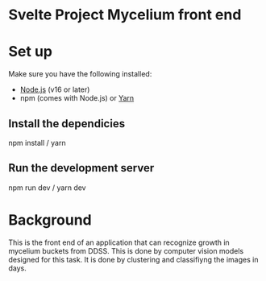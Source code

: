 # Svelte Project Mycelium front end

# Set up

Make sure you have the following installed:

- [Node.js](https://nodejs.org/) (v16 or later)
- npm (comes with Node.js) or [Yarn](https://yarnpkg.com/)

## Install the dependicies

npm install / yarn

## Run the development server

npm run dev / yarn dev

# Background

This is the front end of an application that can recognize growth in mycelium buckets from DDSS. This is done by computer vision models designed for this task. It is done by clustering and classifiyng the images in days.
